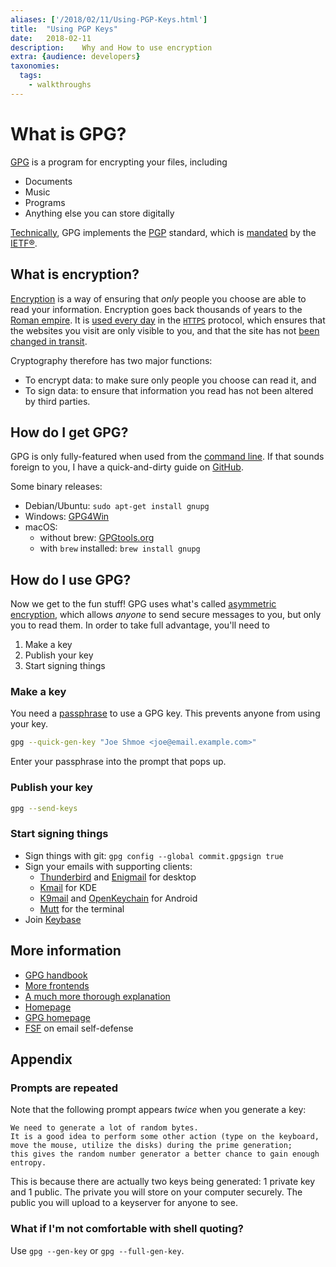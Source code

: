 ```yaml
---
aliases: ['/2018/02/11/Using-PGP-Keys.html']
title:	"Using PGP Keys"
date:	2018-02-11
description:	Why and How to use encryption
extra: {audience: developers}
taxonomies:
  tags:
    - walkthroughs
---
```


# What is GPG?

[GPG][gpg homepage] is a program for encrypting your files, including
- Documents
- Music
- Programs
- Anything else you can store digitally

[Technically][xkcd technically], GPG implements the [PGP][pgp homepage] standard,
which is [mandated][standard] by the [IETF®][ietf].

## What is encryption?

[Encryption][encryption] is a way of ensuring that *only* people you choose
are able to read your information. Encryption goes back thousands of years
to the [Roman empire][caesar cipher]. It is [used every day](https://doesmysiteneedhttps.com/)
in the [`HTTPS`][https] protocol, which ensures that the websites you visit
are only visible to you, and that the site has not [been changed in transit][comcast inject].

Cryptography therefore has two major functions:
- To encrypt data: to make sure only people you choose can read it, and
- To sign data: to ensure that information you read has not been altered by third parties.


## How do I get GPG?

GPG is only fully-featured when used from the [command line][cli].
If that sounds foreign to you, I have a quick-and-dirty guide on [GitHub][shell intro].

Some binary releases:
- Debian/Ubuntu: `sudo apt-get install gnupg`
- Windows: [GPG4Win](https://gpg4win.org/download.html)
- macOS:
    - without brew: [GPGtools.org](https://gpgtools.org/)
    - with `brew` installed: `brew install gnupg `

## How do I use GPG?
Now we get to the fun stuff! GPG uses what's called [asymmetric encryption][public-key crypto],
which allows *anyone* to send secure messages to you, but only you to read them.
In order to take full advantage, you'll need to
1. Make a key
2. Publish your key
3. Start signing things

### Make a key
You need a [passphrase](https://whatisapassphrase.com/) to use a GPG key.
This prevents anyone from using your key.

```sh
gpg --quick-gen-key "Joe Shmoe <joe@email.example.com>"
```
Enter your passphrase into the prompt that pops up.

### Publish your key
```sh
gpg --send-keys
```

### Start signing things

- Sign things with git:
`gpg config --global commit.gpgsign true`
- Sign your emails with supporting clients:
    * [Thunderbird][thunderbird] and [Enigmail][enigmail] for desktop
    * [Kmail](https://www.kde.org/applications/internet/kmail/) for KDE
    * [K9mail](https://k9mail.github.io/) and [OpenKeychain](https://openkeychain.org/)
    for Android
    * [Mutt](https://gnupg.org/software/swlist.html#mutt) for the terminal
- Join [Keybase](https://keybase.io/)

## More information
- [GPG handbook](https://www.gnupg.org/gph/en/manual/book1.html)
- [More frontends](https://gnupg.org/software/frontends.html)
- [A much more thorough explanation](https://www.glump.net/howto/cryptography/practical-introduction-to-gnu-privacy-guard-in-windows)
- [Homepage](https://www.openpgp.org/)
- [GPG homepage](https://gnupg.org/)
- [FSF](https://emailselfdefense.fsf.org/en/) on email self-defense

## Appendix
### Prompts are repeated
Note that the following prompt appears *twice* when you generate a key:

```
We need to generate a lot of random bytes.
It is a good idea to perform some other action (type on the keyboard,
move the mouse, utilize the disks) during the prime generation;
this gives the random number generator a better chance to gain enough entropy.
```

This is because there are actually two keys being generated:
1 private key and 1 public. The private you will store on your computer
securely. The public you will upload to a keyserver for anyone to see.

### What if I'm not comfortable with shell quoting?
Use `gpg --gen-key` or `gpg --full-gen-key`.

[thunderbird]: https://www.mozilla.org/en-US/thunderbird/
[enigmail]: https://www.enigmail.net/index.php/en/
[shell intro]: https://github.com/jyn514/215-resources/blob/master/tutorials/ShellIntro.pdf
[gpg homepage]: https://gnupg.org/
[pgp homepage]: https://www.openpgp.org/
[standard]: https://www.ietf.org/rfc/rfc4880.txt
[ietf]: https://www.ietf.org/
[caesar cipher]: https://en.wikipedia.org/wiki/Caesar_cipher
[xkcd technically]: https://www.xkcd.com/1475/
[encryption]: https://en.wikipedia.org/wiki/Encryption
[https]: https://en.wikipedia.org/wiki/HTTPS
[comcast inject]: https://gist.github.com/ryankearney/4146814
[cli]: https://en.wikipedia.org/wiki/Command-line_interface
[public-key crypto]: https://en.wikipedia.org/wiki/Public-key_cryptography
